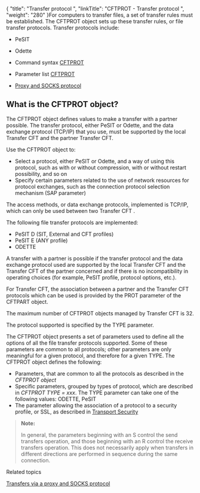 {
    "title": "Transfer  protocol ",
    "linkTitle": "CFTPROT - Transfer protocol ",
    "weight": "280"
}For computers to transfer files, a set of transfer rules must
be established. The CFTPROT object sets up these transfer rules, or file
transfer protocols. Transfer protocols include:

-   PeSIT
-   Odette

-   Command syntax
    [CFTPROT](../../../c_intro_userinterfaces/command_summary#CFTPROT)
-   Parameter list
    [CFTPROT](../../../c_intro_userinterfaces/about_cftutil/configuring_cft_start_here/cftprot_command_line)
-   [Proxy
    and SOCKS protocol](../../../protocols_start_here/ipv6/use_proxy_and_socks_protocol)

<span id="About_the_CFTPROT_Transfer_Protocol"></span>

## What is the CFTPROT object?

The CFTPROT object defines values to make a transfer with a partner
possible. The transfer protocol, either PeSIT or Odette, and
the data exchange protocol (TCP/IP) that you
use, must be supported by the local Transfer CFT and the partner Transfer CFT.

Use the CFTPROT object to:

-   Select a protocol,
    either PeSIT or Odette,  and a way of using this protocol, such
    as with or without compression, with or without restart possibility, and
    so on
-   Specify certain
    parameters related to the use of network resources for protocol exchanges,
    such as the connection protocol selection mechanism (SAP parameter)

The access methods, or data exchange protocols, implemented is TCP/IP, which can only be used between two Transfer CFT
.

The following file transfer protocols are implemented:

-   PeSIT
    D (SIT, External and CFT profiles)
-   PeSIT
    E (ANY profile)
-   ODETTE

A transfer with a partner is possible if the transfer protocol and the
data exchange protocol used are supported by the local Transfer CFT and the
Transfer CFT of the partner concerned and if there is no incompatibility in
operating choices (for example, PeSIT profile, protocol options, etc.).

For Transfer CFT, the association between a partner and the Transfer
CFT protocols which can be used is provided by the PROT parameter of the
CFTPART object.

The maximum number of CFTPROT objects managed by Transfer CFT is 32.

The protocol supported is specified by the TYPE parameter.

The CFTPROT object presents a set of parameters used to define all the
options of all the file transfer protocols supported. Some of these parameters
are common to all protocols; other parameters are only meaningful for
a given protocol, and therefore for a given TYPE. The CFTPROT object defines
the following:

-   Parameters, that
    are common to all the protocols as described in the *CFTPROT object*
-   Specific parameters,
    grouped by types of protocol, which are described in *CFTPROT TYPE =
    xxx*. The TYPE parameter can take one of the following values:
    ODETTE, PeSIT
-   The parameter allowing
    the association of a protocol to a security profile, or SSL, as described
    in [Transport
    Security](../../../transport_security_start_here/configuring_transport_security_start_here)

> **Note:**
>
> In general, the
> parameters beginning with an S control the send transfers operation, and
> those beginning with an R control the receive transfers operation. This does
> not necessarily apply when transfers in different directions are performed
> in sequence during the same connection.

Related topics

[Transfers via a proxy and SOCKS protocol](../../../protocols_start_here/ipv6/use_proxy_and_socks_protocol)
